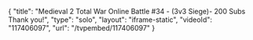 {
    "title": "Medieval 2 Total War Online Battle #34 - (3v3 Siege)- 200 Subs Thank you!",
    "type": "solo",
    "layout": "iframe-static",
    "videoId": "117406097",
    "url": "\/tvpembed\/117406097"
}